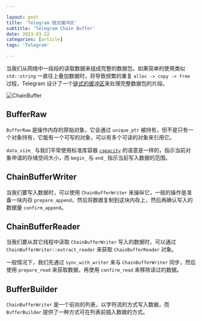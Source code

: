 ```yaml
---

layout: post
title: 'Telegram 链式缓冲区'
subtitle: 'Telegram Chain Buffer'
date: 2023-03-22
categories: [article]
tags: 'Telegram' 

---
```


当我们从网络中一段段的读取数据来组成完整的数据包，如果简单的使用类似 `std::string` 一直往上叠加数据时，将导致频繁的重复 `alloc -> copy -> free` 过程，Telegram 设计了一个[链式的缓冲区](https://github.com/tdlib/td/blob/master/tdutils/td/utils/buffer.h)来处理完整数据包的片段。

![ChainBuffer](https://www.plantuml.com/plantuml/svg/ZLJ1ZXen3BtFLqHxWbLPQTjhXLRRKm-jglRGGrL59l4maK869HxOjjf_BvDOmrW4BLm0sx6Vdv_zb0WY3JlVD8dYO4Wz3ssByJiSrRz6dJx9_KLDoWA1ph_drWrkNH0M35OtsU02VNYl8hRQ12encxxtgeEaZz4HnfdnU39618kHNmyXkMr0gqm7iLJ_zVYxUMqQuo4bzSCxWmnnfKmV4fNG-wJPo8Wy1Zszu_RaQsuvb_z6KMtoVv56jBeIpRusyvntZtVgVhLQvnyJboBauM5Tu4jCFpCd3EhBGB3nM1xi8-uXeXw_CTZ5CeSSUcV7nbiNTvEBWOrV9Ueo6oIzA_zr6WsSxdfPs5-hoXvHL72QUnASCblikKBN9CPF7RXGp5zxonCJCymjPEjvVW5Vve9BVuBHhOVjM5rchCvBp6OM_vam0lLnqetCXMS07O9bgGYmh73sP701qUgCK4ghRzk4915F22Hg2QE6l21Zt7c2kUBHKSUhoDETJP8jKWeHeIg4RB_G7Xl07Y0ON8ZEtacjMKoK7rLWcu7qoAXCC2cjmezOrce01ilkgaO4127JS5VB9pY_TPtbzdGkqFAjO0saFK8YGVRjYrbX5ryeWY6-lekbgcsmueDT5_vvomcSrxTiXw1PN8D-ebc-lnOkTfSzbx7vw5uqBm_my-0yhqbj5SGcCsidpvby9ltYEftdawTPZwcopaTJadz0GttyE4knLjJpoDy8AlKp-x9d5dY5okO9Wnrs_Zy0)

## BufferRaw

`BufferRaw` 是操作内存的原始对象，它会通过 `unique_ptr` 被持有，但不是只有一个对象持有，它能有一个可写的对象，可以有多个可读的对象来引用它。

`data_size_` 与我们平常使用标准库容器 [`capacity`](https://cplusplus.com/reference/string/basic_string/capacity/) 的语意是一样的，指示当前对象申请的存储空间大小，而 `begin_` 与 `end_` 指示当前写入数据的范围。

## ChainBufferWriter

当我们要写入数据时，可以使用 `ChainBufferWriter` 来操纵它，一般的操作是准备一块内存 `prepare_append`，然后将数据复制到这块内存上，然后再确认写入的数据量 `confirm_append`。

## ChainBufferReader

当我们要从其它线程中读取 `ChainBufferWriter` 写入的数据时，可以通过 `ChainBufferWriter::extract_reader` 来获取 `ChainBufferReader` 对象。

一般情况下，我们先通过 `sync_with_writer` 来与 `ChainBufferWriter` 同步，然后使用 `prepare_read` 来获取数据，再使用 `confirm_read` 来移除读过的数据。

## BufferBuilder

`ChainBufferWriter` 是一个前向的列表，以字符流的方式写入数据，而 `BufferBuilder` 提供了一种方式可在列表前插入数据的方式。